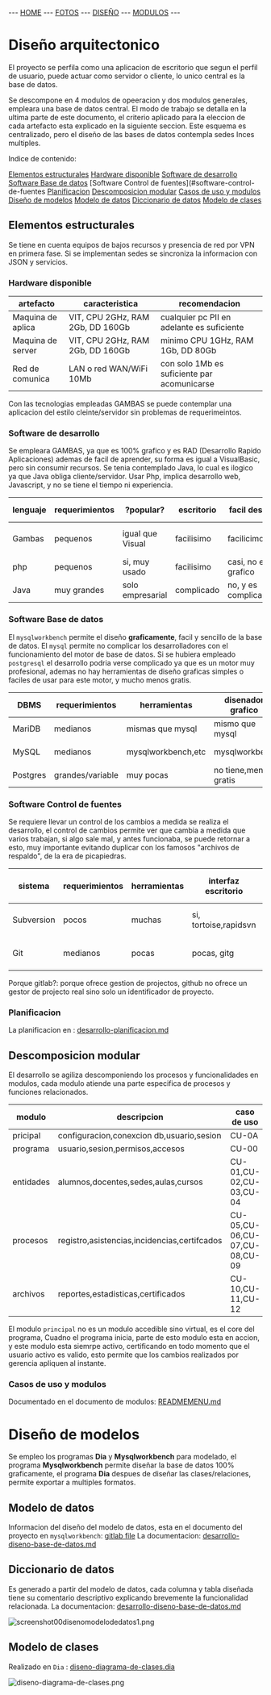  --- [HOME](docs/README.md) --- [FOTOS](docs/READMEFOTOS.md) --- [DISEÑO](docs/READMEDISENO.md) --- [MODULOS](READMEMENU.md) ---

Diseño arquitectonico
=====================

El proyecto se perfila como una aplicacion de escritorio que segun el perfil de 
usuario, puede actuar como servidor o cliente, lo unico central es la base de datos.

Se descompone en 4 modulos de opeeracion y dos modulos generales, empleara una 
base de datos central. El modo de trabajo se detalla en la ultima parte de este 
documento, el criterio aplicado para la eleccion de cada artefacto esta explicado 
en la siguiente seccion. Este esquema es centralizado, pero el diseño de las bases 
de datos contempla sedes Inces multiples.

Indice de contenido:

[Elementos estructurales](#elementos-estructurales)
  [Hardware disponible](#hardware-disponible)
  [Software de desarrollo](#software-de-desarrollo)
  [Software Base de datos](#software-base-de-datos)
  [Software Control de fuentes](#software-control-de-fuentes
  [Planificacion](#planificacion)
[Descomposicion modular](#descomposicion-modular)
  [Casos de uso y modulos](#casos-de-uso-y-modulos)
[Diseño de modelos](#diseno-de-modelos)
  [Modelo de datos](#modelo-de-datos)
  [Diccionario de datos](#diccionario-de-datos)
  [Modelo de clases](#modelo-de-clases)

Elementos estructurales
-----------------------

Se tiene en cuenta equipos de bajos recursos y presencia de red por VPN en primera fase.
Si se implementan sedes se sincroniza la informacion con JSON y servicios.

### Hardware disponible

| artefacto         | caracteristica                         | recomendacion                              |
| ----------------- | -------------------------------------- | ------------------------------------------ |
| Maquina de aplica | VIT, CPU 2GHz, RAM 2Gb, DD 160Gb       | cualquier pc PII en adelante es suficiente |
| Maquina de server | VIT, CPU 2GHz, RAM 2Gb, DD 160Gb       | minimo CPU 1GHz, RAM 1Gb, DD 80Gb          |
| Red de comunica   | LAN o red WAN/WiFi 10Mb                | con solo 1Mb es suficiente par acomunicarse |

Con las tecnologias empleadas GAMBAS se puede contemplar una aplicacion 
del estilo cleinte/servidor sin problemas de requerimeintos.

### Software de desarrollo

Se empleara GAMBAS, ya que es 100% grafico y es RAD (Desarrollo Rapido Aplicaciones) 
ademas de facil de aprender, su forma es igual a VisualBasic, pero sin consumir recursos.
Se tenia contemplado Java, lo cual es ilogico ya que Java obliga cliente/servidor.
Usar Php, implica desarrollo web, Javascript, y no se tiene el tiempo ni experiencia.

| lenguaje | requerimientos | ?popular?        | escritorio | facil desarrollo? | ?cambia mucho?    | requiere experiencia |
| -------- | -------------- | ---------------- | ---------- | ----------------  |------------------ | -------------------- |
| Gambas   | pequenos       | igual que Visual | facilisimo | facilicimo/grafico | mantiene estandar | ninguna, igual que VB |
| php      | pequenos       | si, muy usado    | facilisimo | casi, no es grafico | si, entre versiones | si |
| Java     | muy grandes    | solo empresarial | complicado | no, y es complicado | si, mucho       | si, muchisima |

### Software Base de datos

El `mysqlworkbench` permite el diseño **graficamente**, facil y sencillo de la base de datos.
El `mysql` permite no complicar los desarrolladores con el funcionamiento del motor de base de datos.
Si se hubiera empleado `postgresql` el desarrollo podria verse complicado ya que es un motor muy profesional, 
ademas no hay herramientas de diseño graficas simples o faciles de usar para este motor, y mucho menos gratis.

| DBMS     | requerimientos | herramientas     | disenador grafico | facil configurar | ?cambia mucho?    | requiere experiencia |
| -------- | -------------- | ---------------- | ----------------- | ---------------- |------------------ | -------------------- |
| MariDB   | medianos       | mismas que mysql | mismo que mysql   | si, muy facil    | mantiene estandar | poca |
| MySQL    | medianos       | mysqlworkbench,etc| mysqlworkbech    | si, muy facil    | si, entre versiones | poca |
| Postgres | grandes/variable | muy pocas     | no tiene,menos gratis | necesita afinarse | mantiene estandar | mucha |

### Software Control de fuentes

Se requiere llevar un control de los cambios a medida se realiza el desarrollo, 
el control de cambios permite ver que cambia a medida que varios trabajan, 
si algo sale mal, y antes funcionaba, se puede retornar a esto, muy importante 
evitando duplicar con los famosos "archivos de respaldo", de la era de picapiedras.

| sistema  | requerimientos | herramientas     | interfaz escritorio   | interfaz web     | servicio en internet    |
| -------- | -------------- | ---------------- | --------------------- | ---------------- |------------------------ |
| Subversion | pocos        | muchas           | si, tortoise,rapidsvn | svnview,usvn     | ninguno, todos usan git |
| Git      | medianos       | pocas            | pocas, gitg           | no, pero hay gitlab | si, gitlab, github   |

Porque gitlab?: porque ofrece gestion de projectos, github no ofrece un gestor de projecto real sino solo un identificador de proyecto.

### Planificacion

La planificacion en : [desarrollo-planificacion.md](desarrollo-planificacion.md)

Descomposicion modular
-----------------------

El desarrollo se agiliza descomponiendo los procesos y funcionalidades en modulos, 
cada modulo atiende una parte especifica de procesos y funciones relacionados.

| modulo    | descripcion                                  | caso de uso                   |
| --------- | -------------------------------------------- | ----------------------------- |
| pricipal  | configuracion,conexcion db,usuario,sesion    | CU-0A                         |
| programa  | usuario,sesion,permisos,accesos              | CU-00                         |
| entidades | alumnos,docentes,sedes,aulas,cursos          | CU-01,CU-02,CU-03,CU-04       |
| procesos  | registro,asistencias,incidencias,certifcados | CU-05,CU-06,CU-07,CU-08,CU-09 |
| archivos  | reportes,estadisticas,certificados           | CU-10,CU-11,CU-12             |

El modulo `principal` no es un modulo accedible sino virtual, es el core del programa, 
Cuadno el programa inicia, parte de esto modulo esta en accion, y este modulo 
esta siemrpe activo, certificando en todo momento que el usuario activo es valido, 
esto permite que los cambios realizados por gerencia apliquen al instante.

### Casos de uso y modulos

Documentado en el documento de modulos: [READMEMENU.md](READMEMENU.md)

Diseño de modelos
=================

Se empleo los programas **Dia** y **Mysqlworkbench** para modelado, 
el programa **Mysqlworkbench** permite diseñar la base de datos 100% graficamente, 
el programa **Dia** despues de diseñar las clases/relaciones, permite exportar a multiples formatos.

Modelo de datos
---------------

Informacion del diseño del modelo de datos, esta en el documento 
del proyecto en `mysqlworkbench`: [gitlab file]() 
La documentacion: [desarrollo-diseno-base-de-datos.md](desarrollo-diseno-base-de-datos.md)

Diccionario de datos
--------------------

Es generado a partir del modelo de datos, cada columna y tabla diseñada tiene 
su comentario descriptivo explicando brevemente la funcionalidad relacionada.
La documentacion: [desarrollo-diseno-base-de-datos.md](desarrollo-diseno-base-de-datos.md)

![screenshot00disenomodelodedatos1.png](screenshot00disenomodelodedatos1.png)

Modelo de clases
----------------

Realizado en `Dia` : [diseno-diagrama-de-clases.dia](diseno-diagrama-de-clases.dia)

![diseno-diagrama-de-clases.png](diseno-diagrama-de-clases.png)
